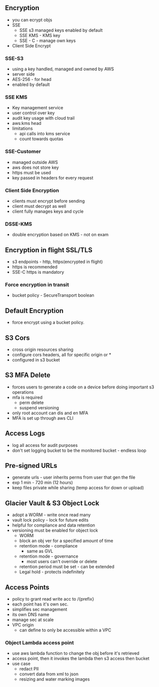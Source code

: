 ## Encryption
- you can ecrypt objs
- SSE
	- SSE s3 managed keys enabled by default
	- SSE KMS - KMS key
	- SSE - C - manage own keys
- Client Side Encrypt
### SSE-S3
- using a key handled, managed and owned by AWS
- server side
- AES-256 - for head
- enabled by default
### SSE KMS
- Key management service
- user control over key
- audit key usage with cloud trail
- aws:kms head
- limitations
	- api calls into kms service
	- count towards quotas
### SSE-Customer
- managed outside AWS
- aws does not store key
- https must be used
- key passed in headers for every request
### Client Side Encryption
- clients must encrypt before sending
- client must decrypt as well
- client fully manages keys and cycle
### DSSE-KMS
- double encryption based on KMS - not on exam
## Encryption in flight SSL/TLS
- s3 endpoints - http, https(encrypted in flight)
- https is recommended
- SSE-C https is mandatory
### Force encryption in transit
- bucket policy - SecureTransport boolean
## Default Encryption
- force encrypt using a bucket policy. 
## S3 Cors
- cross origin resources sharing 
- configure cors headers, all for specific origin or *
- configured in s3 bucket
## S3 MFA Delete
- forces users to generate a code on a device before doing important s3 operations
- mfa is required
	- perm delete
	- suspend versioning
- only root account can dis and en MFA
- MFA is set up through aws CLI
## Access Logs
- log all access for audit purposes
- don't set logging bucket to be the monitored bucket - endless loop
## Pre-signed URLs
- generate urls - user inherits perms from user that gen the file
- exp 1 min - 720 min (12 hours)
- keep files private while sharing (temp access for down or upload)
## Glacier Vault & S3 Object Lock
- adopt a WORM - write once read many
- vault lock policy - lock for future edits
- helpful for compliance and data retention
- versioning must be enabled for object lock
	- WORM
	- block an obj ver for a specified amount of time
	- retention mode - compliance
		- same as GVL
	- retention mode - governance
		- most users can't override or delete
	- retention period must be set - can be extended
	- Legal hold - protects indefinitely 
## Access Points
- policy to grant read write acc to /{prefix}
- each point has it's own sec.
- simplifies sec management
- its own DNS name
- manage sec at scale
- VPC origin 
	- can define to only be accessible within a VPC
### Object Lambda access point
- use aws lambda function to change the obj before it's retrieved
- access point, then it invokes the lambda then s3 access then bucket 
- use case
	- redact PII
	- convert data from xml to json
	- resizing and water marking images